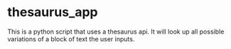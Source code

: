 thesaurus_app
=============

This is a python script that uses a thesaurus api. It will look up all possible variations of a block of text the user inputs.
